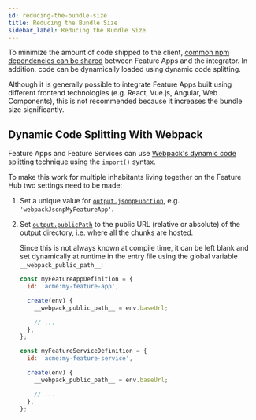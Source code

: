 ```yaml
---
id: reducing-the-bundle-size
title: Reducing the Bundle Size
sidebar_label: Reducing the Bundle Size
---
```


To minimize the amount of code shipped to the client, [common npm dependencies
can be shared][sharing-npm-dependencies] between Feature Apps and the
integrator. In addition, code can be dynamically loaded using dynamic code
splitting.

Although it is generally possible to integrate Feature Apps built using
different frontend technologies (e.g. React, Vue.js, Angular, Web Components),
this is not recommended because it increases the bundle size significantly.

## Dynamic Code Splitting With Webpack

Feature Apps and Feature Services can use [Webpack's dynamic code
splitting][dynamic-imports] technique using the `import()` syntax.

To make this work for multiple inhabitants living together on the Feature Hub
two settings need to be made:

1. Set a unique value for [`output.jsonpFunction`][output-jsonpfunction], e.g.
   `'webpackJsonpMyFeatureApp'`.

1. Set [`output.publicPath`][output-publicpath] to the public URL (relative or
   absolute) of the output directory, i.e. where all the chunks are hosted.

   Since this is not always known at compile time, it can be left blank and set
   dynamically at runtime in the entry file using the global variable
   `__webpack_public_path__`:

   ```js
   const myFeatureAppDefinition = {
     id: 'acme:my-feature-app',

     create(env) {
       __webpack_public_path__ = env.baseUrl;

       // ...
     },
   };
   ```

   ```js
   const myFeatureServiceDefinition = {
     id: 'acme:my-feature-service',

     create(env) {
       __webpack_public_path__ = env.baseUrl;

       // ...
     },
   };
   ```

[dynamic-imports]: https://webpack.js.org/guides/code-splitting/#dynamic-imports
[output-jsonpfunction]:
  https://webpack.js.org/configuration/output/#output-jsonpfunction
[output-publicpath]:
  https://webpack.js.org/configuration/output/#output-publicpath
[sharing-npm-dependencies]: /docs/guides/sharing-npm-dependencies
